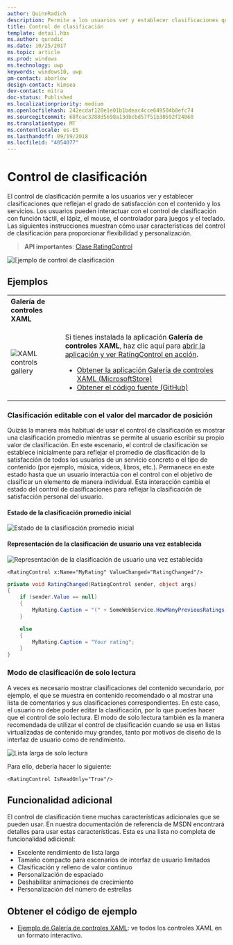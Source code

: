 ```yaml
---
author: QuinnRadich
description: Permite a los usuarios ver y establecer clasificaciones que reflejan el grado de satisfacción con el contenido y los servicios.
title: Control de clasificación
template: detail.hbs
ms.author: quradic
ms.date: 10/25/2017
ms.topic: article
ms.prod: windows
ms.technology: uwp
keywords: windows10, uwp
pm-contact: abarlow
design-contact: kimsea
dev-contact: mitra
doc-status: Published
ms.localizationpriority: medium
ms.openlocfilehash: 242ecdaf128e1e01b1bdeac4cce649504b8efc74
ms.sourcegitcommit: 68fcac3288d5698a13dbcbd57f51b30592f24860
ms.translationtype: MT
ms.contentlocale: es-ES
ms.lasthandoff: 09/19/2018
ms.locfileid: "4054077"
---
```

# <a name="rating-control"></a>Control de clasificación

El control de clasificación permite a los usuarios ver y establecer clasificaciones que reflejan el grado de satisfacción con el contenido y los servicios. Los usuarios pueden interactuar con el control de clasificación con función táctil, el lápiz, el mouse, el controlador para juegos y el teclado. Las siguientes instrucciones muestran cómo usar características del control de clasificación para proporcionar flexibilidad y personalización.

> **API importantes**: [Clase RatingControl](https://docs.microsoft.com/uwp/api/windows.ui.xaml.controls.ratingcontrol)

![Ejemplo de control de clasificación](images/rating_rs2_doc_ratings_intro.png)

## <a name="examples"></a>Ejemplos

<table>
<th align="left">Galería de controles XAML<th>
<tr>
<td><img src="images/xaml-controls-gallery-sm.png" alt="XAML controls gallery"></img></td>
<td>
    <p>Si tienes instalada la aplicación <strong style="font-weight: semi-bold">Galería de controles XAML</strong>, haz clic aquí para <a href="xamlcontrolsgallery:/item/RatingControl">abrir la aplicación y ver RatingControl en acción</a>.</p>
    <ul>
    <li><a href="https://www.microsoft.com/store/productId/9MSVH128X2ZT">Obtener la aplicación Galería de controles XAML (MicrosoftStore)</a></li>
    <li><a href="https://github.com/Microsoft/Windows-universal-samples/tree/master/Samples/XamlUIBasics">Obtener el código fuente (GitHub)</a></li>
    </ul>
</td>
</tr>
</table>

### <a name="editable-rating-with-placeholder-value"></a>Clasificación editable con el valor del marcador de posición

Quizás la manera más habitual de usar el control de clasificación es mostrar una clasificación promedio mientras se permite al usuario escribir su propio valor de clasificación. En este escenario, el control de clasificación se establece inicialmente para reflejar el promedio de clasificación de la satisfacción de todos los usuarios de un servicio concreto o el tipo de contenido (por ejemplo, música, vídeos, libros, etc.). Permanece en este estado hasta que un usuario interactúa con el control con el objetivo de clasificar un elemento de manera individual. Esta interacción cambia el estado del control de clasificaciones para reflejar la clasificación de satisfacción personal del usuario.

#### <a name="initial-average-rating-state"></a>Estado de la clasificación promedio inicial
![Estado de la clasificación promedio inicial](images/rating_rs2_doc_movie_aggregate.png)

#### <a name="representation-of-user-rating-once-set"></a>Representación de la clasificación de usuario una vez establecida

![Representación de la clasificación de usuario una vez establecida](images/rating_rs2_doc_movie_user.png)

```XAML
<RatingControl x:Name="MyRating" ValueChanged="RatingChanged"/>
```

```csharp
private void RatingChanged(RatingControl sender, object args)
{
    if (sender.Value == null)
    {
        MyRating.Caption = "(" + SomeWebService.HowManyPreviousRatings() + ")";
    }

    else
    {
        MyRating.Caption = "Your rating";
    }
}
```

### <a name="read-only-rating-mode"></a>Modo de clasificación de solo lectura

A veces es necesario mostrar clasificaciones del contenido secundario, por ejemplo, el que se muestra en contenido recomendado o al mostrar una lista de comentarios y sus clasificaciones correspondientes. En este caso, el usuario no debe poder editar la clasificación, por lo que puedes hacer que el control de solo lectura.
El modo de solo lectura también es la manera recomendada de utilizar el control de clasificación cuando se usa en listas virtualizadas de contenido muy grandes, tanto por motivos de diseño de la interfaz de usuario como de rendimiento.

![Lista larga de solo lectura](images/rating_rs2_doc_reviews.png)

Para ello, debería hacer lo siguiente:

```XAML
<RatingControl IsReadOnly="True"/>
```

## <a name="additional-functionality"></a>Funcionalidad adicional

El control de clasificación tiene muchas características adicionales que se pueden usar. En nuestra documentación de referencia de MSDN encontrará detalles para usar estas características.
Esta es una lista no completa de funcionalidad adicional:
-   Excelente rendimiento de lista larga
-   Tamaño compacto para escenarios de interfaz de usuario limitados
-   Clasificación y relleno de valor continuo
-   Personalización de espaciado
-   Deshabilitar animaciones de crecimiento
-   Personalización del número de estrellas

## <a name="get-the-sample-code"></a>Obtener el código de ejemplo

- [Ejemplo de Galería de controles XAML](https://github.com/Microsoft/Windows-universal-samples/tree/master/Samples/XamlUIBasics): ve todos los controles XAML en un formato interactivo.